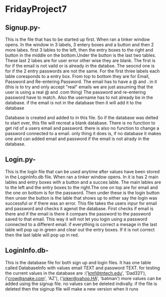# FridayProject7


## Signup.py-
This is the file that has to be started up first. When ran a tinker window opens. In the window in 3 labels, 3 entery boxes and a button and then 2 more labes.
first 3 lables to the left, then the entry boxes to the right and button in the middle on the bottom.Under the button is the last two tables. These last 2 labes are for user error other wise they are blank. The first is for if the email is not vaild or is already in the databse. The seocnd one is for if the 2 entry passwords are not the same.
For the first three labels each lable coresponds to a entry box. From top to bottom they are for Email, Password and Re-entering Password. The email has to have a @ and . in it (this is to try and only accept "real" emails we are just assuming that the user is using a real @ and .com thing) The password and re-entering password have to match. Also the username has to not already be in the database. if the email is not in the database then it will add it to the database

Database is created and added to in this file. So if the database was delted to start over, this file will recreat a blank database.
There is no function to get rid of a users email and password. there is also no function to change a password connected to a email.
only thing it does is, if no database it makes one and can added email and password if the email is not alrady in the database.


## Login.py-
This is the login file that can be used anytime after values have been stored in the LoginInfo.db file.
When ran a tinker window opens. In it is has 2 main lables and entry boxes with a button and a succes lable. The main lables are to the left and the entry boxes to the right.The one on top are for email and the one on bottom is for the password. Then under these is the login button then unser the button is the lable that shows up to either say the login was successful or if there was an error.
This file takes the users inpur for email and password and checks it agenst the database. First checks if email is there and if the email is there it compars the password to the password saved to that email. This way it will not let you login using a password connected to a different email.
if everything is correct a mesage in the last lable will pop up in green and clear out the entry boxes. If it is not correct then the last lable will pop up in red.


## LoginInfo.db- 
This is the database file for both sign up and login files.
It has one table called DatabaseInfo with values email TEXT and password TEXT.
for testing the current values in the database are :('kmf@tntech.edu', 'Dad321'), ('crow@snake.com', 'AZ'), ('joker@yahoo.HA', 'batman')
more values can be added using the signup file. no values can be deleted indivally. if the file is deleted then the siginup file will
make a new version when it runs